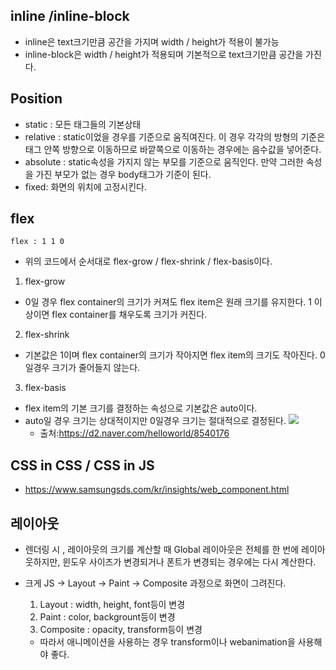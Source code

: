 ## **inline /inline-block**

- inline은 text크기만큼 공간을 가지며 width / height가 적용이 불가능
- inline-block은 width / height가 적용되며 기본적으로 text크기만큼 공간을 가진다.

## **Position**

- static : 모든 태그들의 기본상태
- relative : static이었을 경우를 기준으로 움직여진다. 이 경우 각각의 방형의 기준은 태그 안쪽 방향으로 이동하므로 바깥쪽으로 이동하는 경우에는 음수값을 넣어준다.
- absolute : static속성을 가지지 않는 부모를 기준으로 움직인다. 만약 그러한 속성을 가진 부모가 없는 경우 body태그가 기준이 된다.
- fixed: 화면의 위치에 고정시킨다.

## **flex**

```
flex : 1 1 0
```

- 위의 코드에서 순서대로 flex-grow / flex-shrink / flex-basis이다.

1. flex-grow

- 0일 경우 flex container의 크기가 커져도 flex item은 원래 크기를 유지한다. 1 이상이면 flex container를 채우도록 크기가 커진다.

2. flex-shrink

- 기본값은 1이며 flex container의 크기가 작아지면 flex item의 크기도 작아진다. 0일경우 크기가 줄어들지 않는다.

3. flex-basis

- flex item의 기본 크기를 결정하는 속성으로 기본값은 auto이다.
- auto일 경우 크기는 상대적이지만 0일경우 크기는 절대적으로 결정된다.
  <img src="https://user-images.githubusercontent.com/87972252/152566170-d874f915-8f4a-4497-8684-416a4d33b52a.png"/>
  - 출처:https://d2.naver.com/helloworld/8540176

## **CSS in CSS / CSS in JS**

- https://www.samsungsds.com/kr/insights/web_component.html

## 레이아웃

- 렌더링 시 , 레이아웃의 크기를 계산할 때 Global 레이아웃은 전체를 한 번에 레이아웃하지만, 윈도우 사이즈가 변경되거나 폰트가 변경되는 경우에는 다시 계산한다.

- 크게 JS -> Layout -> Paint -> Composite 과정으로 화면이 그려진다.

  1.  Layout : width, height, font등이 변경
  2.  Paint : color, backgrount등이 변경
  3.  Composite : opacity, transform등이 변경

  - 따라서 애니메이션을 사용하는 경우 transform이나 webanimation을 사용해야 좋다.
